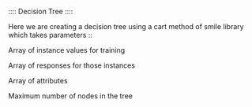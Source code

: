 :::: Decision Tree ::::

Here we are creating a decision tree using a cart method of smile library which takes parameters ::

Array of instance values for training

Array of responses for those instances

Array of attributes

Maximum number of nodes in the tree


